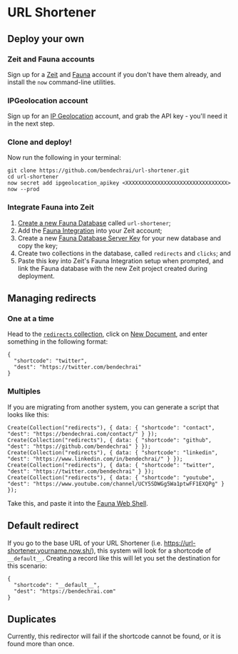 # URL Shortener

## Deploy your own

### Zeit and Fauna accounts

Sign up for a [Zeit](https://zeit.co) and [Fauna](https://fauna.com/) account if you don't have them already, and install the `now` command-line utilities.

### IPGeolocation account

Sign up for an [IP Geolocation](https://ipgeolocation.io/) account, and grab the API key - you'll need it in the next step.

### Clone and deploy!

Now run the following in your terminal:

```
git clone https://github.com/bendechrai/url-shortener.git
cd url-shortener
now secret add ipgeolocation_apikey <XXXXXXXXXXXXXXXXXXXXXXXXXXXXXXXX>
now --prod
```

### Integrate Fauna into Zeit

1. [Create a new Fauna Database](https://dashboard.fauna.com/db-new/) called `url-shortener`;
1. Add the [Fauna Integration](https://zeit.co/integrations/faunadb) into your Zeit account;
1. Create a new [Fauna Database Server Key](https://dashboard.fauna.com/keys-new/@db/url-shortener) for your new database and copy the key;
1. Create two collections in the database, called `redirects` and `clicks`; and
1. Paste this key into Zeit's Fauna Integration setup when prompted, and link the Fauna database with the new Zeit project created during deployment.

## Managing redirects

### One at a time

Head to the [`redirects` collection](https://dashboard.fauna.com/collections/redirects/@db/url-shortener), click on [New Document](https://dashboard.fauna.com/collections/documents-new/redirects/@db/url-shortener), and enter something in the following format:

```
{
  "shortcode": "twitter",
  "dest": "https://twitter.com/bendechrai"
}
```

### Multiples

If you are migrating from another system, you can generate a script that looks like this:

```
Create(Collection("redirects"), { data: { "shortcode": "contact", "dest": "https://bendechrai.com/contact/" } });
Create(Collection("redirects"), { data: { "shortcode": "github", "dest": "https://github.com/bendechrai" } });
Create(Collection("redirects"), { data: { "shortcode": "linkedin", "dest": "https://www.linkedin.com/in/bendechrai/" } });
Create(Collection("redirects"), { data: { "shortcode": "twitter", "dest": "https://twitter.com/bendechrai" } });
Create(Collection("redirects"), { data: { "shortcode": "youtube", "dest": "https://www.youtube.com/channel/UCY5SDWGg5Wa1ptwFF1EXQPg" } });
```

Take this, and paste it into the [Fauna Web Shell](https://dashboard.fauna.com/webshell/@db/url-shortener).

## Default redirect

If you go to the base URL of your URL Shortener (i.e.  https://url-shortener.yourname.now.sh/), this system will look for a shortcode of `__default__`. Creating a record like this will let you set the destination for this scenario:

```
{
  "shortcode": "__default__",
  "dest": "https://bendechrai.com"
}
```

## Duplicates

Currently, this redirector will fail if the shortcode cannot be found, or it is found more than once.